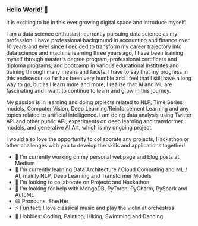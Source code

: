 ### Hello World! 👋

It is exciting to be in this ever growing digital space and introduce myself.

I am a data science enthusiast, currently pursuing data science as my profession. I have professional background in accounting and finance over 10 years and ever since I decided to transform my career trajectory into data science and machine learning three years ago, I have been training myself through master's degree program, professional certificate and diploma programs, and bootcamp in various educational institutes and training through many means and facets. I have to say that my progress in this endeavour so far has been very humble and I feel that I still have a long way to go, but as I learn more and more, I realize that AI and ML are fascinating and I want to continue to learn and grow in this journey.

My passion is in learning and doing projects related to NLP, Time Series models, Computer Vision, Deep Learning/Reinforcement Learning and any topics related to artificial intelligence. I am doing data analysis using Twitter API and other public API, experiments on deep learning and transformer models, and generative AI Art, which is my ongoing project.

I would also love the opportunity to collaborate any projects, Hackathon or other challenges with you to develop the skills and applications together! 

- 🔭 I’m currently working on my personal webpage and blog posts at Medium
- 🌱 I’m currently learning Data Architecture / Cloud Computing and ML / AI, mainly NLP, Deep Learning and Transformer Models
- 👯 I’m looking to collaborate on Projects and Hackathon
- 🤔 I’m looking for help with MongoDB, PyTorch, PyCharm, PySpark and AutoML
- 😄 Pronouns: She/Her
- ⚡ Fun fact: I love classical music and play the violin at orchestras
- :rocket: Hobbies: Coding, Painting, Hiking, Swimming and Dancing
